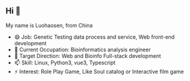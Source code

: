## Hi 👋
My name is Luohaosen, from China

- 😄 Job: Genetic Testing data process and service, Web front-end development
- 🔭 Current Occupation: Bioinformatics analysis engineer
- 🌱 Target Direction: Web and Bioinfo Full-stack development
- 📫 Skill: Linux, Python3, vue3, Typescript
- ⚡ Interest: Role Play Game, Like Soul catalog or Interactive film game

<!--
**Luosanmu/Luosanmu** is a ✨ _special_ ✨ repository because its `README.md` (this file) appears on your GitHub profile.

Here are some ideas to get you started:

- 🔭 I’m currently working on ...
- 🌱 I’m currently learning ...
- 👯 I’m looking to collaborate on ...
- 🤔 I’m looking for help with ...
- 💬 Ask me about ...
- 📫 How to reach me: ...
- 😄 Pronouns: ...
- ⚡ Fun fact: ...
-->

